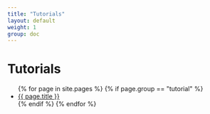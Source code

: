 ```yaml
---
title: "Tutorials"
layout: default
weight: 1
group: doc
---
```


# Tutorials

<ul>
  {% for page in site.pages %}
  {% if page.group == "tutorial" %}
    <li> <a href="{{ page.url }}">{{ page.title }}</a></li>
  {% endif %}
  {% endfor %}
</ul>

